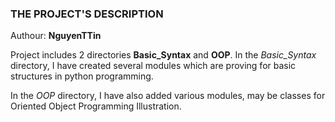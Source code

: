 ### THE PROJECT'S DESCRIPTION

Authour: __NguyenTTin__


Project includes 2 directories **Basic_Syntax** and **OOP**.
In the *Basic_Syntax* directory, I have created several modules which
are proving for basic structures in python programming.

In the *OOP* directory, I have also added various modules, may be classes
for Oriented Object Programming Illustration.


